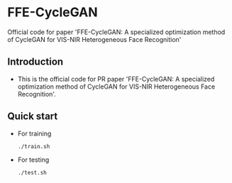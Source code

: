 # FFE-CycleGAN
Official code for paper 'FFE-CycleGAN: A specialized optimization method of CycleGAN for VIS-NIR Heterogeneous Face Recognition'

## Introduction
- This is the official code for PR paper 'FFE-CycleGAN: A specialized optimization method of CycleGAN for VIS-NIR Heterogeneous Face Recognition'. 

## Quick start
- For training
  ```Shell
  ./train.sh
  ```
- For testing
  ```Shell
  ./test.sh
  ```

